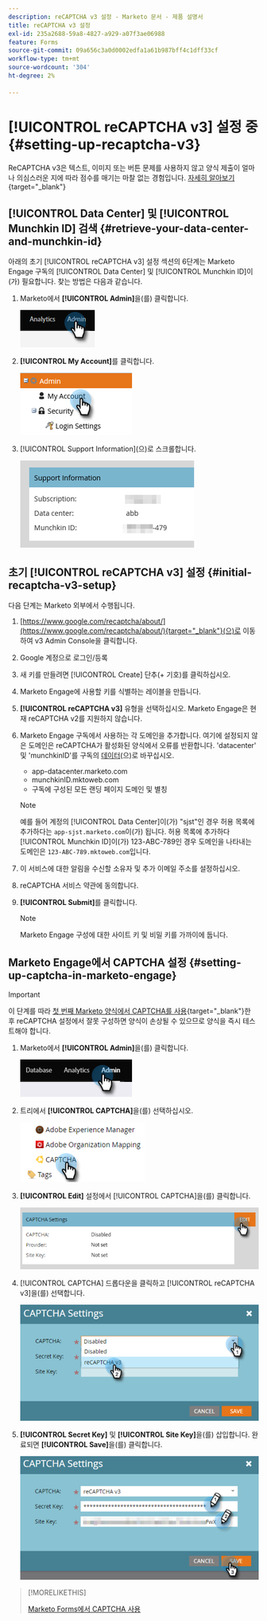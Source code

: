 ```yaml
---
description: reCAPTCHA v3 설정 - Marketo 문서 - 제품 설명서
title: reCAPTCHA v3 설정
exl-id: 235a2688-59a8-4827-a929-a07f3ae06988
feature: Forms
source-git-commit: 09a656c3a0d0002edfa1a61b987bff4c1dff33cf
workflow-type: tm+mt
source-wordcount: '304'
ht-degree: 2%

---
```


# [!UICONTROL reCAPTCHA v3] 설정 중 {#setting-up-recaptcha-v3}

ReCAPTCHA v3은 텍스트, 이미지 또는 버튼 문제를 사용하지 않고 양식 제출이 얼마나 의심스러운 지에 따라 점수를 매기는 마찰 없는 경험입니다. [자세히 알아보기](https://developers.google.com/search/blog/2018/10/introducing-recaptcha-v3-new-way-to){target="_blank"}

## [!UICONTROL Data Center] 및 [!UICONTROL Munchkin ID] 검색 {#retrieve-your-data-center-and-munchkin-id}

아래의 초기 [!UICONTROL reCAPTCHA v3] 설정 섹션의 6단계는 Marketo Engage 구독의 [!UICONTROL Data Center] 및 [!UICONTROL Munchkin ID]이(가) 필요합니다. 찾는 방법은 다음과 같습니다.

1. Marketo에서 **[!UICONTROL Admin]**&#x200B;을(를) 클릭합니다.

   ![](assets/setting-up-recaptcha-v3-1.png)

1. **[!UICONTROL My Account]**&#x200B;를 클릭합니다.

   ![](assets/setting-up-recaptcha-v3-2.png)

1. [!UICONTROL Support Information]&#x200B;(으)로 스크롤합니다.

   ![](assets/setting-up-recaptcha-v3-3.png)

## 초기 [!UICONTROL reCAPTCHA v3] 설정 {#initial-recaptcha-v3-setup}

다음 단계는 Marketo 외부에서 수행됩니다.

1. [https://www.google.com/recaptcha/about/](https://www.google.com/recaptcha/about/){target="_blank"}(으)로 이동하여 v3 Admin Console을 클릭합니다.

1. Google 계정으로 로그인/등록

1. 새 키를 만들려면 [!UICONTROL Create] 단추(+ 기호)를 클릭하십시오.

1. Marketo Engage에 사용할 키를 식별하는 레이블을 만듭니다.

1. **[!UICONTROL reCAPTCHA v3]** 유형을 선택하십시오. Marketo Engage은 현재 reCAPTCHA v2를 지원하지 않습니다.

1. Marketo Engage 구독에서 사용하는 각 도메인을 추가합니다. 여기에 설정되지 않은 도메인은 reCAPTCHA가 활성화된 양식에서 오류를 반환합니다. &#39;datacenter&#39; 및 &#39;munchkinID&#39;를 구독의 [데이터](#retrieve-your-data-center-and-munchkin-id)(으)로 바꾸십시오.

   * app-datacenter.marketo.com
   * munchkinID.mktoweb.com
   * 구독에 구성된 모든 랜딩 페이지 도메인 및 별칭

   >[!NOTE]
   >
   >예를 들어 계정의 [!UICONTROL Data Center]이(가) &quot;sjst&quot;인 경우 허용 목록에 추가하다는 `app-sjst.marketo.com`이(가) 됩니다. 허용 목록에 추가하다 [!UICONTROL Munchkin ID]이(가) 123-ABC-789인 경우 도메인을 나타내는 도메인은 `123-ABC-789.mktoweb.com`입니다.

1. 이 서비스에 대한 알림을 수신할 소유자 및 추가 이메일 주소를 설정하십시오.

1. reCAPTCHA 서비스 약관에 동의합니다.

1. **[!UICONTROL Submit]**&#x200B;를 클릭합니다.

   >[!NOTE]
   >
   >Marketo Engage 구성에 대한 사이트 키 및 비밀 키를 가까이에 둡니다.

## Marketo Engage에서 CAPTCHA 설정 {#setting-up-captcha-in-marketo-engage}

>[!IMPORTANT]
>
>이 단계를 따라 [첫 번째 Marketo 양식에서 CAPTCHA를 사용](/help/marketo/product-docs/demand-generation/forms/using-captcha/enable-captcha-in-marketo-forms.md){target="_blank"}한 후 reCAPTCHA 설정에서 잘못 구성하면 양식이 손상될 수 있으므로 양식을 즉시 테스트해야 합니다.

1. Marketo에서 **[!UICONTROL Admin]**&#x200B;을(를) 클릭합니다.

   ![](assets/setting-up-recaptcha-v3-4.png)

1. 트리에서 **[!UICONTROL CAPTCHA]**&#x200B;을(를) 선택하십시오.

   ![](assets/setting-up-recaptcha-v3-5.png)

1. **[!UICONTROL Edit]** 설정에서 [!UICONTROL CAPTCHA]을(를) 클릭합니다.

   ![](assets/setting-up-recaptcha-v3-6.png)

1. [!UICONTROL CAPTCHA] 드롭다운을 클릭하고 [!UICONTROL reCAPTCHA v3]을(를) 선택합니다.

   ![](assets/setting-up-recaptcha-v3-7.png)

1. **[!UICONTROL Secret Key]** 및 **[!UICONTROL Site Key]**&#x200B;을(를) 삽입합니다. 완료되면 **[!UICONTROL Save]**&#x200B;을(를) 클릭합니다.

   ![](assets/setting-up-recaptcha-v3-8.png)

>[!MORELIKETHIS]
>
>[Marketo Forms에서 CAPTCHA 사용](/help/marketo/product-docs/demand-generation/forms/using-captcha/enable-captcha-in-marketo-forms.md)
